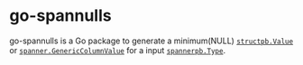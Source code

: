 # go-spannulls

go-spannulls is a Go package to generate a minimum(NULL) [`structpb.Value`](https://pkg.go.dev/google.golang.org/protobuf/types/known/structpb#Value)
or [`spanner.GenericColumnValue`](https://pkg.go.dev/cloud.google.com/go/spanner#GenericColumnValue)
for a input [`spannerpb.Type`](https://pkg.go.dev/cloud.google.com/go/spanner@v1.72.0/apiv1/spannerpb#Type).